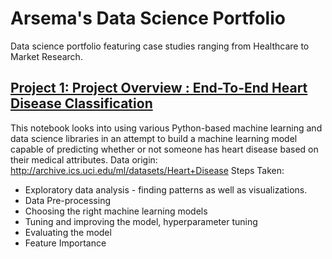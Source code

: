 # Arsema's Data Science Portfolio
Data science portfolio featuring case studies ranging from Healthcare to Market Research. 
## [Project 1: Project Overview : End-To-End Heart Disease Classification](https://github.com/ArsemaBesera/HeartDiseaseClassification)
This notebook looks into using various Python-based machine learning and data science libraries in an attempt to build a machine learning model capable of predicting whether or not someone has heart disease based on their medical attributes.
Data origin: http://archive.ics.uci.edu/ml/datasets/Heart+Disease
Steps Taken:
* Exploratory data analysis - finding patterns as well as visualizations.
* Data Pre-processing
* Choosing the right machine learning models
* Tuning and improving the model, hyperparameter tuning
* Evaluating the model
* Feature Importance
